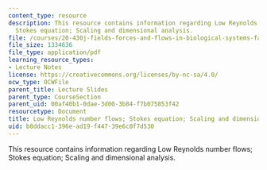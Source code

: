```yaml
---
content_type: resource
description: This resource contains information regarding Low Reynolds number flows;
  Stokes equation; Scaling and dimensional analysis.
file: /courses/20-430j-fields-forces-and-flows-in-biological-systems-fall-2015/b8ddacc1396ead19f44739e6c0f7d530_MIT20_430JF15_Lecture17.pdf
file_size: 1334636
file_type: application/pdf
learning_resource_types:
- Lecture Notes
license: https://creativecommons.org/licenses/by-nc-sa/4.0/
ocw_type: OCWFile
parent_title: Lecture Slides
parent_type: CourseSection
parent_uid: 00af40b1-0dae-3d00-3b84-f7b075853f42
resourcetype: Document
title: Low Reynolds number flows; Stokes equation; Scaling and dimensional analysis
uid: b8ddacc1-396e-ad19-f447-39e6c0f7d530
---
```

This resource contains information regarding Low Reynolds number flows; Stokes equation; Scaling and dimensional analysis.